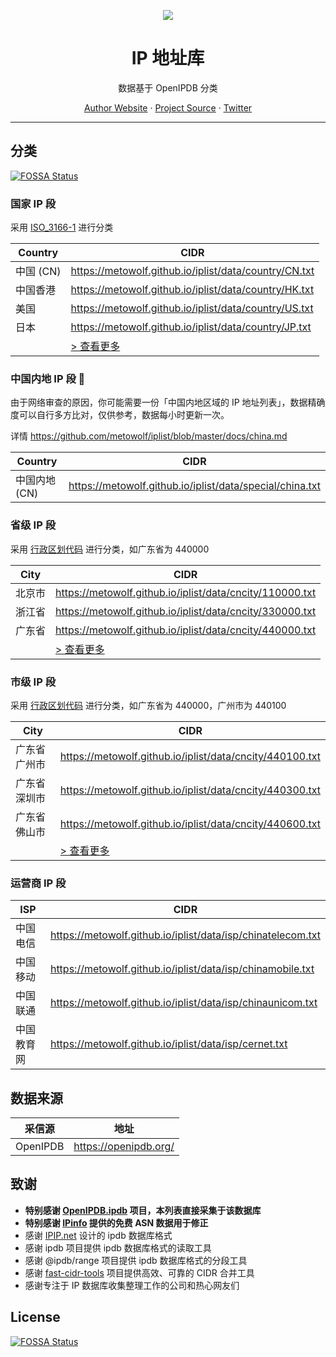 <p align="center">
<a href="https://github.com/metowolf/iplist">
<img src="https://user-images.githubusercontent.com/2666735/50806883-84930c00-1333-11e9-869e-3c2f2664f154.png" />
</a>
</p>

<h1 align="center">IP 地址库</h1>

<p align="center">数据基于 OpenIPDB 分类</p>

<p align=center>
<a href="https://i-meto.com/">Author Website</a> ·
<a href="https://github.com/metowolf/iplist">Project Source</a> ·
<a href="https://twitter.com/metowolf">Twitter</a>
</p>

***

## 分类
[![FOSSA Status](https://app.fossa.com/api/projects/git%2Bgithub.com%2Fmetowolf%2Fiplist.svg?type=shield)](https://app.fossa.com/projects/git%2Bgithub.com%2Fmetowolf%2Fiplist?ref=badge_shield)


### 国家 IP 段

采用 [ISO_3166-1](https://zh.wikipedia.org/wiki/ISO_3166-1%E4%BA%8C%E4%BD%8D%E5%AD%97%E6%AF%8D%E4%BB%A3%E7%A0%81) 进行分类

|Country|CIDR|
|---|---|
|中国 (CN)|https://metowolf.github.io/iplist/data/country/CN.txt|
|中国香港|https://metowolf.github.io/iplist/data/country/HK.txt|
|美国|https://metowolf.github.io/iplist/data/country/US.txt|
|日本|https://metowolf.github.io/iplist/data/country/JP.txt|
||[ > 查看更多](https://github.com/metowolf/iplist/tree/master/docs/country.md)|

### 中国内地 IP 段 🌟

由于网络审查的原因，你可能需要一份「中国内地区域的 IP 地址列表」，数据精确度可以自行多方比对，仅供参考，数据每小时更新一次。

详情 https://github.com/metowolf/iplist/blob/master/docs/china.md

|Country|CIDR|
|---|---|
|中国内地 (CN)|https://metowolf.github.io/iplist/data/special/china.txt|

### 省级 IP 段

采用 [行政区划代码](http://www.mca.gov.cn/article/sj/xzqh/2019/201901-06/201906211048.html) 进行分类，如广东省为 440000

|City|CIDR|
|---|---|
|北京市|https://metowolf.github.io/iplist/data/cncity/110000.txt|
|浙江省|https://metowolf.github.io/iplist/data/cncity/330000.txt|
|广东省|https://metowolf.github.io/iplist/data/cncity/440000.txt|
||[ > 查看更多](https://github.com/metowolf/iplist/tree/master/docs/cncity.md)|

### 市级 IP 段

采用 [行政区划代码](http://www.mca.gov.cn/article/sj/xzqh/2019/201901-06/20190203221738.html) 进行分类，如广东省为 440000，广州市为 440100

|City|CIDR|
|---|---|
|广东省广州市|https://metowolf.github.io/iplist/data/cncity/440100.txt|
|广东省深圳市|https://metowolf.github.io/iplist/data/cncity/440300.txt|
|广东省佛山市|https://metowolf.github.io/iplist/data/cncity/440600.txt|
||[ > 查看更多](https://github.com/metowolf/iplist/tree/master/docs/cncity.md)|

### 运营商 IP 段

|ISP|CIDR|
|---|---|
|中国电信|https://metowolf.github.io/iplist/data/isp/chinatelecom.txt|
|中国移动|https://metowolf.github.io/iplist/data/isp/chinamobile.txt|
|中国联通|https://metowolf.github.io/iplist/data/isp/chinaunicom.txt|
|中国教育网|https://metowolf.github.io/iplist/data/isp/cernet.txt|

## 数据来源

|采信源|地址|
|---|---|
|OpenIPDB|https://openipdb.org/|


## 致谢

 - **特别感谢 [OpenIPDB.ipdb](https://www.npmjs.com/package/openipdb.ipdb) 项目，本列表直接采集于该数据库**
 - **特别感谢 [IPinfo](https://ipinfo.io) 提供的免费 ASN 数据用于修正**
 - 感谢 [IPIP.net](https://www.ipip.net/) 设计的 ipdb 数据库格式
 - 感谢 ipdb 项目提供 ipdb 数据库格式的读取工具
 - 感谢 @ipdb/range 项目提供 ipdb 数据库格式的分段工具
 - 感谢 [fast-cidr-tools](https://github.com/SukkaW/fast-cidr-tools) 项目提供高效、可靠的 CIDR 合并工具
 - 感谢专注于 IP 数据库收集整理工作的公司和热心网友们


## License
[![FOSSA Status](https://app.fossa.com/api/projects/git%2Bgithub.com%2Fmetowolf%2Fiplist.svg?type=large)](https://app.fossa.com/projects/git%2Bgithub.com%2Fmetowolf%2Fiplist?ref=badge_large)
